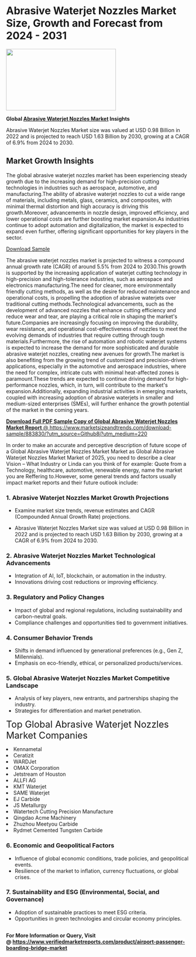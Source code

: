 <H1>Abrasive Waterjet Nozzles Market Size, Growth and Forecast from 2024 - 2031</H1><img class="aligncenter size-medium wp-image-584254" src="https://thirdeyenews.in/wp-content/uploads/2024/09/Global-Market-Research-300x168.jpeg" alt="" width="300" height="168" /><p><strong>Global&nbsp;<a href="https://www.marketsizeandtrends.com/download-sample/883830/?utm_source=Github8j?utm_medium=220">Abrasive Waterjet Nozzles Market</a> Insights</strong></p><p>Abrasive Waterjet Nozzles Market size was valued at USD 0.98 Billion in 2022 and is projected to reach USD 1.63 Billion by 2030, growing at a CAGR of 6.9% from 2024 to 2030.</p><p><h2>Market Growth Insights</h2> <p>The global abrasive waterjet nozzles market has been experiencing steady growth due to the increasing demand for high-precision cutting technologies in industries such as aerospace, automotive, and manufacturing.The ability of abrasive waterjet nozzles to cut a wide range of materials, including metals, glass, ceramics, and composites, with minimal thermal distortion and high accuracy is driving this growth.Moreover, advancements in nozzle design, improved efficiency, and lower operational costs are further boosting market expansion.As industries continue to adopt automation and digitalization, the market is expected to expand even further, offering significant opportunities for key players in the sector.</p> <p><a href="#download">Download Sample</a></p> <p>The abrasive waterjet nozzles market is projected to witness a compound annual growth rate (CAGR) of around 5.5% from 2024 to 2030.This growth is supported by the increasing application of waterjet cutting technology in high-precision and high-tolerance industries, such as aerospace and electronics manufacturing.The need for cleaner, more environmentally friendly cutting methods, as well as the desire for reduced maintenance and operational costs, is propelling the adoption of abrasive waterjets over traditional cutting methods.Technological advancements, such as the development of advanced nozzles that enhance cutting efficiency and reduce wear and tear, are playing a critical role in shaping the market's future.Companies are increasingly focusing on improving the durability, wear resistance, and operational cost-effectiveness of nozzles to meet the evolving demands of industries that require cutting through tough materials.Furthermore, the rise of automation and robotic waterjet systems is expected to increase the demand for more sophisticated and durable abrasive waterjet nozzles, creating new avenues for growth.The market is also benefiting from the growing trend of customized and precision-driven applications, especially in the automotive and aerospace industries, where the need for complex, intricate cuts with minimal heat-affected zones is paramount.These trends are expected to continue driving demand for high-performance nozzles, which, in turn, will contribute to the market's expansion.Additionally, expanding industrial activities in emerging markets, coupled with increasing adoption of abrasive waterjets in smaller and medium-sized enterprises (SMEs), will further enhance the growth potential of the market in the coming years.</p> <p><a href="#getmore"></p><p><span class=""><strong>Download Full PDF Sample Copy of Global Abrasive Waterjet Nozzles Market Report</strong> @ <a href="https://www.marketsizeandtrends.com/download-sample/883830/?utm_source=Github8j?utm_medium=220" target="_blank">https://www.marketsizeandtrends.com/download-sample/883830/?utm_source=Github8j?utm_medium=220</a></span></p><p>In order to make an accurate and perceptive description of future scope of a Global&nbsp;Abrasive Waterjet Nozzles Market Market as Global&nbsp;Abrasive Waterjet Nozzles Market Market of 2025, you need to describe a clear Vision &ndash; What Industry or Linda can you think of for example: Quote from a Technology, healthcare, automotive, renewable energy, name the market you are Reffering to.However, some general trends and factors usually impact market reports and their future outlook include:</p><h3>1.&nbsp;<strong>Abrasive Waterjet Nozzles Market Growth Projections</strong></h3><ul><li>Examine market size trends, revenue estimates and CAGR (Compounded Annual Growth Rate) projections.</li><li><p>Abrasive Waterjet Nozzles Market size was valued at USD 0.98 Billion in 2022 and is projected to reach USD 1.63 Billion by 2030, growing at a CAGR of 6.9% from 2024 to 2030.</p></li></ul><h3>2.&nbsp;<strong>Abrasive Waterjet Nozzles Market Technological Advancements</strong></h3><ul><li>Integration of AI, IoT, blockchain, or automation in the industry.</li><li>Innovations driving cost reductions or improving efficiency.</li></ul><h3>3.&nbsp;<strong>Regulatory and Policy Changes</strong></h3><ul><li>Impact of global and regional regulations, including sustainability and carbon-neutral goals.</li><li>Compliance challenges and opportunities tied to government initiatives.</li></ul><h3>4.&nbsp;<strong>Consumer Behavior Trends</strong></h3><ul><li>Shifts in demand influenced by generational preferences (e.g., Gen Z, Millennials).</li><li>Emphasis on eco-friendly, ethical, or personalized products/services.</li></ul><h3>5.&nbsp;<strong>Global Abrasive Waterjet Nozzles Market Competitive Landscape</strong></h3><ul><li>Analysis of key players, new entrants, and partnerships shaping the industry.</li><li>Strategies for differentiation and market penetration.</li></ul><p data-pm-slice="1 1 []"><span style="color: inherit; font-family: inherit; font-size: 25px;">Top Global Abrasive Waterjet Nozzles Market Companies</span></p><div class="" data-test-id=""><p><li>Kennametal</li><li> Ceratizit</li><li> WARDJet</li><li> OMAX Corporation</li><li> Jetstream of Houston</li><li> ALLFI AG</li><li> KMT Waterjet</li><li> SAME Waterjet</li><li> EJ Carbide</li><li> JS Metallurgy</li><li> Watertech Cutting Precision Manufacture</li><li> Qingdao Acme Machinery</li><li> Zhuzhou Meetyou Carbide</li><li> Rydmet Cemented Tungsten Carbide</li></p></div><h3>6.&nbsp;<strong>Economic and Geopolitical Factors</strong></h3><ul><li>Influence of global economic conditions, trade policies, and geopolitical events.</li><li>Resilience of the market to inflation, currency fluctuations, or global crises.</li></ul><h3>7.&nbsp;<strong>Sustainability and ESG (Environmental, Social, and Governance)</strong></h3><ul><li>Adoption of sustainable practices to meet ESG criteria.</li><li>Opportunities in green technologies and circular economy principles.</li></ul><h2><strong style="font-size: 14px;">For More Information or Query, Visit @&nbsp;</strong><a style="background-color: #ffffff; font-size: 14px;" href="https://www.marketsizeandtrends.com/report/abrasive-waterjet-nozzles-market/" target="_blank">https://www.verifiedmarketreports.com/product/airport-passenger-boarding-bridge-market</a></h2>